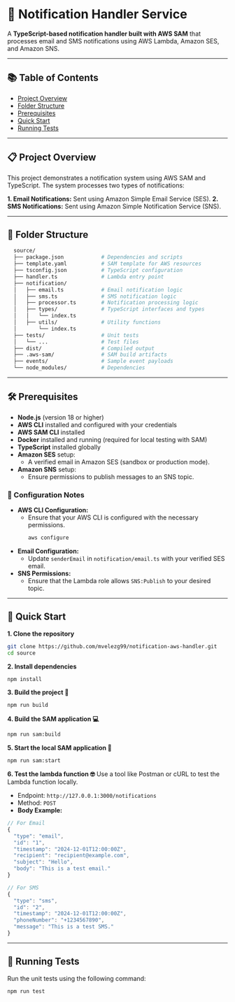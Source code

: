 # 🚀 Notification Handler Service
A **TypeScript-based notification handler built with AWS SAM** that processes email and SMS notifications using AWS Lambda, Amazon SES, and Amazon SNS.

***
## 📚 Table of Contents

- [Project Overview](#-project-overview)
- [Folder Structure](#-folder-structure)
- [Prerequisites](#️-prerequisites)
- [Quick Start](#-quick-start)
- [Running Tests](#-running-tests)

***

## 📋 Project Overview
This project demonstrates a notification system using AWS SAM and TypeScript. The system processes two types of notifications:

**1. Email Notifications:** Sent using Amazon Simple Email Service (SES).
**2. SMS Notifications:** Sent using Amazon Simple Notification Service (SNS).

***
## 📁 Folder Structure

```bash
  source/
  ├── package.json            # Dependencies and scripts
  ├── template.yaml           # SAM template for AWS resources
  ├── tsconfig.json           # TypeScript configuration
  ├── handler.ts              # Lambda entry point
  ├── notification/
  │   ├── email.ts            # Email notification logic
  │   ├── sms.ts              # SMS notification logic
  │   ├── processor.ts        # Notification processing logic
  │   ├── types/              # TypeScript interfaces and types
  │   │   └── index.ts
  │   ├── utils/              # Utility functions
  │       └── index.ts
  ├── tests/                  # Unit tests
  │   └── ...                 # Test files
  ├── dist/                   # Compiled output
  ├── .aws-sam/               # SAM build artifacts
  ├── events/                 # Sample event payloads
  └── node_modules/           # Dependencies
```

***

## 🛠️ Prerequisites
* **Node.js** (version 18 or higher)
* **AWS CLI** installed and configured with your credentials
* **AWS SAM CLI** installed
* **Docker** installed and running (required for local testing with SAM)
* **TypeScript** installed globally
* **Amazon SES** setup:
  * A verified email in Amazon SES (sandbox or production mode).
* **Amazon SNS** setup:
  * Ensure permissions to publish messages to an SNS topic.

### 🔑 Configuration Notes
* **AWS CLI Configuration:**
  * Ensure that your AWS CLI is configured with the necessary permissions.
    ```bash
    aws configure
    ```
* **Email Configuration:**
  * Update ``senderEmail`` in ``notification/email.ts`` with your verified SES email.
* **SNS Permissions:**
  * Ensure that the Lambda role allows ``SNS:Publish`` to your desired topic.

***

## 🚀 Quick Start

**1. Clone the repository**
```bash
git clone https://github.com/mvelezg99/notification-aws-handler.git
cd source
```

**2. Install dependencies**
```bash
npm install
```

**3. Build the project 🔨**
```bash
npm run build
```

**4. Build the SAM application 💻**
```bash
npm run sam:build
```

**5. Start the local SAM application 🚀**
```bash
npm run sam:start
```

**6. Test the lambda function 🤓**
Use a tool like Postman or cURL to test the Lambda function locally.
* Endpoint: ``http://127.0.0.1:3000/notifications``
* Method: ``POST``
* **Body Example:**
```js
// For Email
{
  "type": "email",
  "id": "1",
  "timestamp": "2024-12-01T12:00:00Z",
  "recipient": "recipient@example.com",
  "subject": "Hello",
  "body": "This is a test email."
}
```

```js
// For SMS
{
  "type": "sms",
  "id": "2",
  "timestamp": "2024-12-01T12:00:00Z",
  "phoneNumber": "+1234567890",
  "message": "This is a test SMS."
}
```
***

## 🧪 Running Tests
Run the unit tests using the following command:
```bash
npm run test
```

